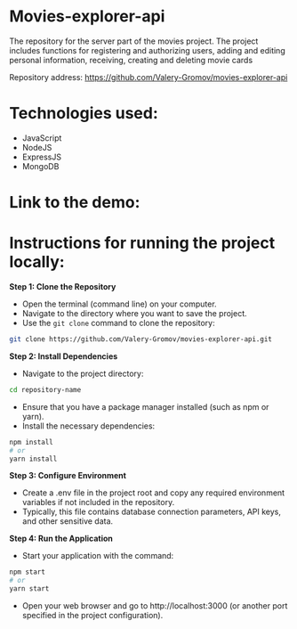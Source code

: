 # Movies-explorer-api
The repository for the server part of the movies project. The project includes functions for registering and authorizing users, adding and editing personal information, receiving, creating and deleting movie cards

Repository address: https://github.com/Valery-Gromov/movies-explorer-api

# Technologies used:
- JavaScript
- NodeJS
- ExpressJS
- MongoDB

# Link to the demo:



# Instructions for running the project locally:

**Step 1: Clone the Repository**
- Open the terminal (command line) on your computer.
- Navigate to the directory where you want to save the project.
- Use the `git clone` command to clone the repository:

```bash
git clone https://github.com/Valery-Gromov/movies-explorer-api.git
```

**Step 2: Install Dependencies**
- Navigate to the project directory:
```bash
cd repository-name
```
- Ensure that you have a package manager installed (such as npm or yarn).
- Install the necessary dependencies:
```bash
npm install
# or
yarn install
```

**Step 3: Configure Environment**
- Create a .env file in the project root and copy any required environment variables if not included in the repository.
- Typically, this file contains database connection parameters, API keys, and other sensitive data.

**Step 4: Run the Application**
- Start your application with the command:
```bash
npm start
# or
yarn start
```
- Open your web browser and go to http://localhost:3000 (or another port specified in the project configuration).




